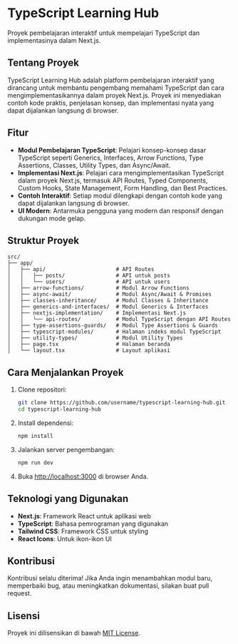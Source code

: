# TypeScript Learning Hub

Proyek pembelajaran interaktif untuk mempelajari TypeScript dan implementasinya dalam Next.js.

## Tentang Proyek

TypeScript Learning Hub adalah platform pembelajaran interaktif yang dirancang untuk membantu pengembang memahami TypeScript dan cara mengimplementasikannya dalam proyek Next.js. Proyek ini menyediakan contoh kode praktis, penjelasan konsep, dan implementasi nyata yang dapat dijalankan langsung di browser.

## Fitur

- **Modul Pembelajaran TypeScript**: Pelajari konsep-konsep dasar TypeScript seperti Generics, Interfaces, Arrow Functions, Type Assertions, Classes, Utility Types, dan Async/Await.
- **Implementasi Next.js**: Pelajari cara mengimplementasikan TypeScript dalam proyek Next.js, termasuk API Routes, Typed Components, Custom Hooks, State Management, Form Handling, dan Best Practices.
- **Contoh Interaktif**: Setiap modul dilengkapi dengan contoh kode yang dapat dijalankan langsung di browser.
- **UI Modern**: Antarmuka pengguna yang modern dan responsif dengan dukungan mode gelap.

## Struktur Proyek

```
src/
├── app/
│   ├── api/                      # API Routes
│   │   ├── posts/                # API untuk posts
│   │   └── users/                # API untuk users
│   ├── arrow-functions/          # Modul Arrow Functions
│   ├── async-await/              # Modul Async/Await & Promises
│   ├── classes-inheritance/      # Modul Classes & Inheritance
│   ├── generics-and-interfaces/  # Modul Generics & Interfaces
│   ├── nextjs-implementation/    # Implementasi Next.js
│   │   └── api-routes/           # Modul TypeScript dengan API Routes
│   ├── type-assertions-guards/   # Modul Type Assertions & Guards
│   ├── typescript-modules/       # Halaman indeks modul TypeScript
│   ├── utility-types/            # Modul Utility Types
│   ├── page.tsx                  # Halaman beranda
│   └── layout.tsx                # Layout aplikasi
```

## Cara Menjalankan Proyek

1. Clone repositori:
   ```bash
   git clone https://github.com/username/typescript-learning-hub.git
   cd typescript-learning-hub
   ```

2. Install dependensi:
   ```bash
   npm install
   ```

3. Jalankan server pengembangan:
   ```bash
   npm run dev
   ```

4. Buka [http://localhost:3000](http://localhost:3000) di browser Anda.

## Teknologi yang Digunakan

- **Next.js**: Framework React untuk aplikasi web
- **TypeScript**: Bahasa pemrograman yang digunakan
- **Tailwind CSS**: Framework CSS untuk styling
- **React Icons**: Untuk ikon-ikon UI

## Kontribusi

Kontribusi selalu diterima! Jika Anda ingin menambahkan modul baru, memperbaiki bug, atau meningkatkan dokumentasi, silakan buat pull request.

## Lisensi

Proyek ini dilisensikan di bawah [MIT License](LICENSE).
